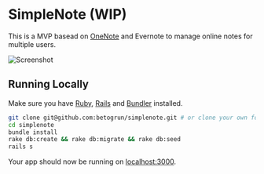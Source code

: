 # SimpleNote (WIP)

This is a MVP basead on [OneNote](https://github.com/leonardoscorza/onenote) and Evernote to manage online notes for multiple users.

![Screenshot](http://res.cloudinary.com/betogrun/image/upload/v1492918030/simple_note_cw7axc.png)

## Running Locally

Make sure you have [Ruby](https://www.ruby-lang.org), [Rails](http://rubyonrails.org) and [Bundler](http://bundler.io) installed.

```sh
git clone git@github.com:betogrun/simplenote.git # or clone your own fork
cd simplenote
bundle install
rake db:create && rake db:migrate && rake db:seed
rails s
```

Your app should now be running on [localhost:3000](http://localhost:5000/).
